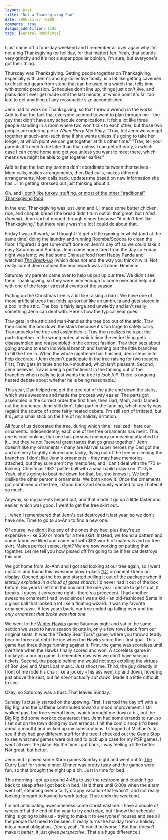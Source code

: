 ```yaml
---
layout: post
title: "Not a Thanksgiving Fan"
date: 2006-11-27 -0800
comments: true
disqus_identifier: 1105
tags: [General Ramblings]
---
```

I just came off a four-day weekend and I remember all over again why I'm
not a big Thanksgiving (or holiday, for that matter) fan. Yeah, that
sounds very grinchy and it's not a super popular opinion, I'm sure, but
everyone's got their thing.

 Thursday was Thanksgiving. Getting people together on Thanksgiving,
especially with Jenn's and my collective family, is a lot like getting
cavemen to chisel out gears from stone that can be used in a watch that
tells time with atomic precision. Schedules don't line up, things just
don't jive, and plans don't ever get made until the last minute, at
which point it's far too late to get anything of any reasonable size
accomplished.

 Jenn had to work on Thanksgiving, so that threw a wrench in the works.
Add to that the fact that everyone seemed to want to plan through me -
the guy that didn't have any schedule complications. It felt a lot like
three people standing in a room where two won't talk to each other, but
those two people are ordering pie in *When Harry Met Sally*. "Trav, tell
Jenn we can get together at such-and-such time if she wants unless it's
going to take her longer, at which point we can get together at this
other time." "Trav, tell your parents it'll need to be later than that
unless I can get off early, in which case I can come home and get you
unless you want to meet there, which means we might be able to get
together earlier."

 Add to that the fact my parents don't coordinate between themselves -
Mom calls, makes arrangements, then Dad calls, makes different
arrangements, Mom calls back, updates me based on new information she
has... I'm getting stressed out just thinking about it.

 Oh, and [I don't like turkey, stuffing, or most of the other
"traditional" Thanksgiving
food](/archive/2004/10/26/the-thanksgiving-debate.aspx).

 In the end, Thanksgiving was just Jenn and I. I made some butter
chicken, rice, and chapati bread (the bread didn't turn out all that
great, but *I tried, dammit*). Jenn sort of moped through dinner because
"it didn't feel like Thanksgiving," but there really wasn't a lot I
could do about that.

 Friday I was off work, so I thought I'd get a little gaming in whilst
(and at the same time) doing the laundry and running Roomba/Scooba to
clean the floor. I figured I'd get some stuff done on Jenn's day off so
we could take it easy Saturday and Sunday. Jenn came home tired from the
day so Friday night was lame; we had some Chinese food from Happy Panda
and watched [*The
Break-Up*](http://www.amazon.com/exec/obidos/ASIN/B000HCPS94/mhsvortex)
(which does *not* end the way you think it will). Not really sure if
Jenn noticed the housework was all done. Hmmmm.

 Saturday my parents came over to help us put up our tree. We didn't see
them Thanksgiving, so they were nice enough to come over and help out
with one of the larger stressful events of the season.

 Putting up the Christmas tree is a lot like raising a barn. We have one
of those artificial trees that folds up sort of like an umbrella and
gets stored in a box in the attic. The box is fairly large and unwieldy
and isn't really something Jenn can deal with. Here's how the typical
year goes:

 Trav gets in the attic and man-handles the tree box out of the attic.
Trav then slides the box down the stairs because it's too large to
safely carry. Trav unpacks the tree and assembles it. Trav then realizes
he's put the parts together in the wrong order, at which time the entire
thing gets disassembled and reassembled in the correct fashion. Trav
then sets about going around to each individual branch and fanning out
the little branches to fill the tree in. When the whole nightmare has
finished, Jenn steps in to help decorate. (Jenn doesn't participate in
the tree raising for two reasons. First, Trav gets irritable and
foul-mouthed, which isn't pleasant. Second, Jenn believes Trav is being
a perfectionist in the fanning out of the branches when really he just
wants the tree to *look full*. There is ongoing heated debate about
whether he is being reasonable.)

 This year, Dad helped me get the tree out of the attic and down the
stairs, which was awesome and made the process way easier. The parts got
assembled in the correct order the first time, then Dad, Mom, and I
fanned out the branches. Jenn still didn't take part in the fanning,
which nearly was (again) the source of some fairly heated debate. I'm
still sort of irritated, but it's just a small stick on the fire of my
holiday irritation.

 All four of us decorated the tree, during which time I realized I hate
our ornaments. Independently, each one of the tree ornaments has merit.
This one is cool looking, that one has personal memory or meaning
attached to it... but they're not "several great tastes that go great
together." Jenn doesn't like my ornaments - many are Marvel super heroes
my Dad got me and are very brightly colored and tacky, flying out of the
tree or climbing the branches. I don't like Jenn's ornaments - they may
have memories attached, but they sure aren't my memories, and I can't
deal with the "70's-looking 'Christmas 1982' pastel ball with a small
child drawn on it" style. Yeah, she's going to beat me down for that,
but she knows it. We both dislike the other person's ornaments. We both
know it. Once the ornaments got combined on the tree, I stood back and
seriously wanted to cry I hated it so much.

 Anyway, so my parents helped out, and that made it go up a little
faster and easier, which was good. I went to get the tree skirt out...

 ... when I remembered that Jenn's cat destroyed it last year, so we
don't have one. Time to go to Jo-Ann to find a new one.

 Of course, we didn't like any of the ones they had, plus they're so
expensive - like $50 or more for a tree skirt! Instead, we found a
pattern and some fabric we liked and came out with $92 worth of
materials and no tree skirt. Makes perfect sense, right? We are now
working on putting that together. Let me tell you how pissed off I'm
going to be if her cat destroys this one.

 We got home from Jo-Ann and I got sad looking at our tree again, so I
went upstairs and found this awesome blown-glass
["Q"](http://en.wikipedia.org/wiki/Q_%28Star_Trek%29) ornament I keep on
display. Opened up the box and started pulling it out of the package
when it *literally exploded in a cloud of glass shards*. I'd never had
it out of the box before. Six years I left it in the box and the one
year I decide to get it out, it breaks. I guess it serves me right -
there's a precedent. I had another awesome ornament I had loved since I
was a kid - an old-fashioned Santa in a glass ball that looked a lot
like a floating wizard. It was my favorite ornament *ever*. A few years
back, our tree ended up falling over and *the only ornament that broke
was that one*.

 We went to the [Winter Hawks](http://www.winterhawks.com) game Saturday
night and sat in the same section we used to have season tickets in,
only a few rows back from our original seats. It was the "Teddy Bear
Toss" game, where you throw a teddy bear or three out onto the ice when
the Hawks score their first goal. This game had three things running
against it. First, the game was scoreless until overtime when the Hawks
finally scored and won. A scoreless game in hockey is a boring game. I
remember now why we don't have season tickets. Second, the people behind
me would not stop extolling the virtues of Bon Jovi and Meat Loaf music.
Just shoot me. Third, the guy directly in front of me rode his chair
like a jockey - his ass went up and down, hovering just above the seat,
but *he never actually sat down*. Made it a little difficult to see.

 Okay, so Saturday was a bust. That leaves Sunday.

 Sunday I actually started on the upswing. First, I started the day off
with a Big Rig, and the caffeine contributed toward a mood improvement.
I still walked past the tree several times, which brought me down a bit,
but the Big Rig did some work to counteract that. Jenn had some errands
to run, so I set out on the town doing my own errands. I hit the comic
shop (it'd been about a month) and picked up my subscriptions. I stopped
at Michael's to see if they had any different stuff for the tree. I
checked out the Game Stop to see what new games were out and to pick up
a case for my PSP games. I went all over the place. By the time I got
back, I was feeling a little better. Not great, but better.

 Jenn and I played some Xbox games Sunday night and went out to [The
Curry Leaf](http://www.curryleafpdx.com) for some dinner. Dinner was
pretty tasty and the games were fun, so that brought the night up a bit.
Just in time for bed.

 This morning I got up around 4:45a to use the restroom and couldn't go
back to sleep after I got back in bed. I laid there until 6:00a when the
alarm went off, steaming over a fairly crappy vacation-that-wasn't, and
not really looking forward to having to work today. Thus ends the
weekend.

 I'm not anticipating awesomeness come Christmastime. I have a couple of
weeks off at the end of the year to try and relax, but I know the
schedule thing is going to bite us - trying to make it to everyones'
houses and see all the people that need to be seen. It really turns the
holiday from a holiday into a moral obligation. (Yeah, yeah, "it could
be worse." But that doesn't make it *better*, it just gives
*perspective*. That's a huge difference.)
